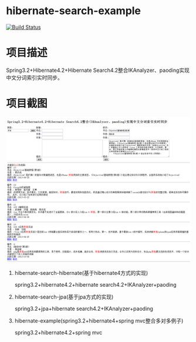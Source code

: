 # hibernate-search-example

[![Build Status](https://travis-ci.org/sxyx2008/hibernate-search-example.png)](https://travis-ci.org/sxyx2008/hibernate-search-example)

# 项目描述

Spring3.2+Hibernate4.2+Hibernate Search4.2整合IKAnalyzer、paoding实现中文分词索引实时同步。

# 项目截图

![Hibernate_Search_Example.png](Hibernate_Search_Example.png)

1. hibernate-search-hibernate(基于hibernate4方式的实现)

   spring3.2+hibernate4.2+hibernate search4.2+IKAnalyzer+paoding

2. hibernate-search-jpa(基于jpa方式的实现)

   spring3.2+jpa+hibernate search4.2+IKAnalyzer+paoding

3. hibernate-example(spring3.2+hibernate4+spring mvc整合多对多例子)

   spring3.2+hibernate4.2+spring mvc